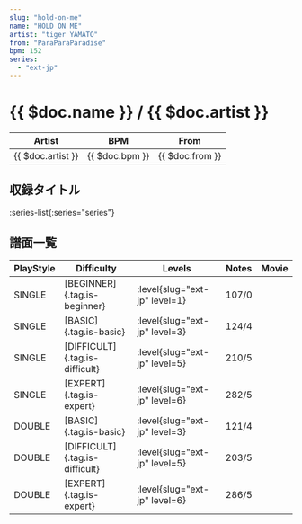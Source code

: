 ```yaml
---
slug: "hold-on-me"
name: "HOLD ON ME"
artist: "tiger YAMATO"
from: "ParaParaParadise"
bpm: 152
series:
  - "ext-jp"
---
```


# {{ $doc.name }} / {{ $doc.artist }}

|Artist|BPM|From|
|------|---|----|
|{{ $doc.artist }}|{{ $doc.bpm }}|{{ $doc.from }}|

## 収録タイトル

:series-list{:series="series"}

## 譜面一覧

|PlayStyle|Difficulty|Levels|Notes|Movie|
|---------|----------|------|-----|-----|
|SINGLE|[BEGINNER]{.tag.is-beginner}|<div class="field is-grouped is-grouped-multiline">:level{slug="ext-jp" level=1}</div>|107/0||
|SINGLE|[BASIC]{.tag.is-basic}|<div class="field is-grouped is-grouped-multiline">:level{slug="ext-jp" level=3}</div>|124/4||
|SINGLE|[DIFFICULT]{.tag.is-difficult}|<div class="field is-grouped is-grouped-multiline">:level{slug="ext-jp" level=5}</div>|210/5||
|SINGLE|[EXPERT]{.tag.is-expert}|<div class="field is-grouped is-grouped-multiline">:level{slug="ext-jp" level=6}</div>|282/5||
|DOUBLE|[BASIC]{.tag.is-basic}|<div class="field is-grouped is-grouped-multiline">:level{slug="ext-jp" level=3}</div>|121/4||
|DOUBLE|[DIFFICULT]{.tag.is-difficult}|<div class="field is-grouped is-grouped-multiline">:level{slug="ext-jp" level=5}</div>|203/5||
|DOUBLE|[EXPERT]{.tag.is-expert}|<div class="field is-grouped is-grouped-multiline">:level{slug="ext-jp" level=6}</div>|286/5||
